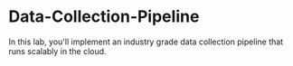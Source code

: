 # Data-Collection-Pipeline
In this lab, you'll implement an industry grade data collection pipeline that runs scalably in the cloud.
